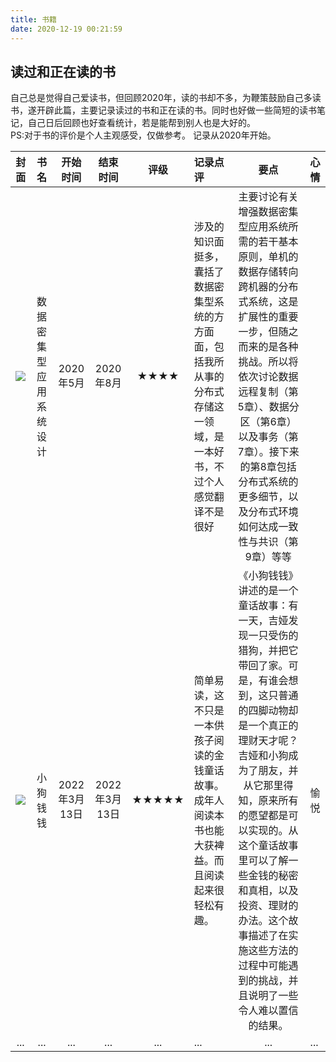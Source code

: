 ```yaml
---
title: 书籍
date: 2020-12-19 00:21:59
---
```


## 读过和正在读的书

自己总是觉得自己爱读书，但回顾2020年，读的书却不多，为鞭策鼓励自己多读书，遂开辟此篇，主要记录读过的书和正在读的书。同时也好做一些简短的读书笔记，自己日后回顾也好查看统计，若是能帮到别人也是大好的。    
PS:对于书的评价是个人主观感受，仅做参考。
记录从2020年开始。

| 封面                                                                 | 书名          | 开始时间       | 结束时间       | 评级    | 记录点评                                                         | 要点                                                                                                                                                                                      | 心情  |
|:------------------------------------------------------------------:|:-----------:|:----------:|:----------:|:-----:|:------------------------------------------------------------ |:---------------------------------------------------------------------------------------------------------------------------------------------------------------------------------------:|:--- |
| ![](https://img2.doubanio.com/view/subject/l/public/s29872642.jpg) | 数据密集型应用系统设计 | 2020年5月    | 2020年8月    | ★★★★  | 涉及的知识面挺多，囊括了数据密集型系统的方方面面，包括我所从事的分布式存储这一领域，是一本好书，不过个人感觉翻译不是很好 | 主要讨论有关增强数据密集型应用系统所需的若干基本原则，单机的数据存储转向跨机器的分布式系统，这是扩展性的重要一步，但随之而来的是各种挑战。所以将依次讨论数据远程复制（第5章）、数据分区（第6章）以及事务（第7章）。接下来的第8章包括分布式系统的更多细节，以及分布式环境如何达成一致性与共识（第9章）等等                                 |     |
| ![](https://img1.doubanio.com/view/subject/l/public/s33789389.jpg) | 小狗钱钱        | 2022年3月13日 | 2022年3月13日 | ★★★★★ | 简单易读，这不只是一本供孩子阅读的金钱童话故事。成年人阅读本书也能大获裨益。而且阅读起来很轻松有趣。           | 《小狗钱钱》讲述的是一个童话故事：有一天，吉娅发现一只受伤的猎狗，并把它带回了家。可是，有谁会想到，这只普通的四脚动物却是一个真正的理财天才呢？吉娅和小狗成为了朋友，并从它那里得知，原来所有的愿望都是可以实现的。从这个童话故事里可以了解一些金钱的秘密和真相，以及投资、理财的办法。这个故事描述了在实施这些方法的过程中可能遇到的挑战，并且说明了一些令人难以置信的结果。 | 愉悦  |
| ...                                                                | ...         | ...        | ...        | ...   | ...                                                          | ...                                                                                                                                                                                     | ... |